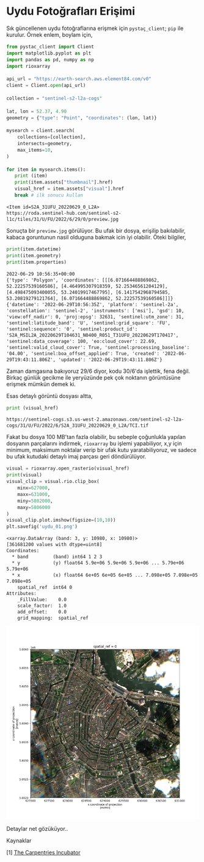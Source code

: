 # Uydu Fotoğrafları Erişimi

Sık güncellenen uydu fotoğraflarına erişmek için `pystaç_client`;
`pip` ile kurulur. Örnek enlem, boylam için,


```python
from pystac_client import Client
import matplotlib.pyplot as plt
import pandas as pd, numpy as np
import rioxarray

api_url = "https://earth-search.aws.element84.com/v0"
client = Client.open(api_url)

collection = "sentinel-s2-l2a-cogs"

lat, lon = 52.37, 4.90
geometry = {"type": "Point", "coordinates": (lon, lat)}

mysearch = client.search(
    collections=[collection],
    intersects=geometry,
    max_items=10,
)

for item in mysearch.items():
   print (item)
   print(item.assets["thumbnail"].href)
   visual_href = item.assets["visual"].href
   break # ilk sonucu kullan
```

```text
<Item id=S2A_31UFU_20220629_0_L2A>
https://roda.sentinel-hub.com/sentinel-s2-l1c/tiles/31/U/FU/2022/6/29/0/preview.jpg
```

Sonuçta bir `preview.jpg` görülüyor. Bu ufak bir dosya, erişilip
bakılabilir, kabaca goruntunun nasil olduguna bakmak icin iyi
olabilir. Öteki bilgiler,

```python
print(item.datetime)
print(item.geometry)
print(item.properties)
```

```text
2022-06-29 10:56:35+00:00
{'type': 'Polygon', 'coordinates': [[[6.071664488869862, 52.22257539160586], [4.464995307918359, 52.25346561204129], [4.498475093400055, 53.24019917467795], [6.1417542968794585, 53.20819279121764], [6.071664488869862, 52.22257539160586]]]}
{'datetime': '2022-06-29T10:56:35Z', 'platform': 'sentinel-2a', 'constellation': 'sentinel-2', 'instruments': ['msi'], 'gsd': 10, 'view:off_nadir': 0, 'proj:epsg': 32631, 'sentinel:utm_zone': 31, 'sentinel:latitude_band': 'U', 'sentinel:grid_square': 'FU', 'sentinel:sequence': '0', 'sentinel:product_id': 'S2A_MSIL2A_20220629T104631_N0400_R051_T31UFU_20220629T170417', 'sentinel:data_coverage': 100, 'eo:cloud_cover': 22.69, 'sentinel:valid_cloud_cover': True, 'sentinel:processing_baseline': '04.00', 'sentinel:boa_offset_applied': True, 'created': '2022-06-29T19:43:11.806Z', 'updated': '2022-06-29T19:43:11.806Z'}
```

Zaman damgasına bakıyoruz 29/6 diyor, kodu 30/6'da işlettik, fena
değil. Birkaç günlük gecikme ile yeryüzünde pek çok noktanın
görüntüsüne erişmek mümkün demek ki.

Esas detaylı görüntü dosyası altta,

```python
print (visual_href)
```

```text
https://sentinel-cogs.s3.us-west-2.amazonaws.com/sentinel-s2-l2a-cogs/31/U/FU/2022/6/S2A_31UFU_20220629_0_L2A/TCI.tif
```

Fakat bu dosya 100 MB'tan fazla olabilir, bu sebeple çoğunlukla
yapılan dosyanın parçalarını indirmek, `rioxarray` bu işlemi
yapabiliyor, x,y için minimum, maksimum noktalar verip bir ufak kutu
yaratabiliyoruz, ve sadece bu ufak kutudaki detaylı imaj parçası geri
döndürülüyor.


```python
visual = rioxarray.open_rasterio(visual_href)
print(visual)
visual_clip = visual.rio.clip_box(
    minx=627000,
    maxx=631000,
    miny=5802000,
    maxy=5806000
)
visual_clip.plot.imshow(figsize=(10,10))
plt.savefig('uydu_01.png')
```

```text
<xarray.DataArray (band: 3, y: 10980, x: 10980)>
[361681200 values with dtype=uint8]
Coordinates:
  * band         (band) int64 1 2 3
  * y            (y) float64 5.9e+06 5.9e+06 5.9e+06 ... 5.79e+06 5.79e+06
  * x            (x) float64 6e+05 6e+05 6e+05 ... 7.098e+05 7.098e+05 7.098e+05
    spatial_ref  int64 0
Attributes:
    _FillValue:    0.0
    scale_factor:  1.0
    add_offset:    0.0
    grid_mapping:  spatial_ref
```

![](uydu_01.png)

Detaylar net gözüküyor.. 

Kaynaklar

[1] [The Carpentries Incubator](https://carpentries-incubator.github.io/geospatial-python/19-access-data/index.html)




